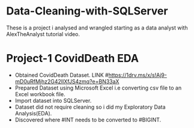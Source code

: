 # Data-Cleaning-with-SQLServer
These is a project i analysed and wrangled starting as a data analyst with AlexTheAnalyst tutorial video.

# Project-1 CovidDeath EDA
* Obtained CovidDeath Dataset. LINK #<https://1drv.ms/x/s!Aj9-mD0uRfMjhz2G42lIXfJS4zmq?e=BN33aX>
* Prepared Dataset using Microsoft Excel i.e converting csv file to an Excel workbook file.
* Import dataset into SQLServer.
* Dataset did not require cleaning so i did my Exploratory Data Analysis(EDA).
*  Discovered where #INT needs to be converted to #BIGINT.
